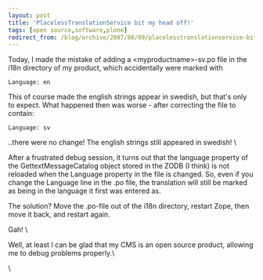 ```yaml
---
layout: post
title: 'PlacelessTranslationService bit my head off!'
tags: [open source,software,plone]
redirect_from: /blog/archive/2007/08/09/placelesstranslationservice-bit-my-head-off
---
```


Today, I made the mistake of adding a <myproductname\>-sv.po file in the
i18n directory of my product, which accidentally were marked with

    Language: en

This of course made the english strings appear in swedish, but that's
only to expect. What happened then was worse - after correcting the file
to contain:

    Language: sv

..there were no change! The english strings still appeared in swedish! \

After a frustrated debug session, it turns out that the language
property of the GettextMessageCatalog object stored in the ZODB (I
think) is not reloaded when the Language property in the file is
changed. So, even if you change the Language line in the .po file, the
translation will still be marked as being in the language it first was
entered as.

The solution? Move the .po-file out of the i18n directory, restart Zope,
then move it back, and restart again.

Gah! \

Well, at least I can be glad that my CMS is an open source product,
allowing me to debug problems properly.\

\


